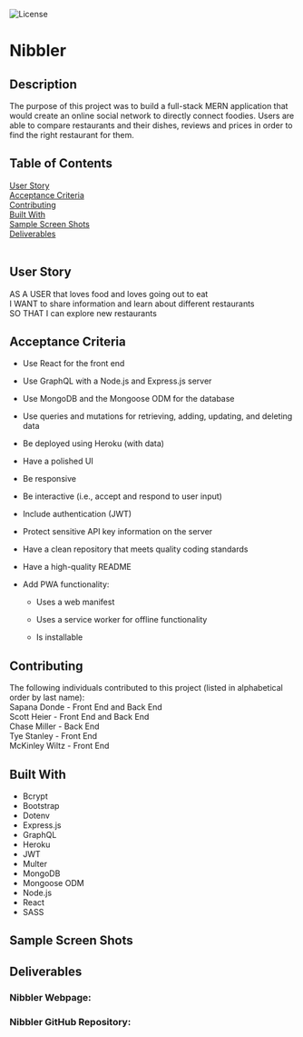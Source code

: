 ![License](https://img.shields.io/badge/License-MIT-informational)

# **Nibbler**

## **Description**
The purpose of this project was to build a full-stack MERN application that would create an online social network to directly connect foodies. Users are able to compare restaurants and their dishes, reviews and prices in order to find the right restaurant for them.

## **Table of Contents**
[User Story](#user-story)<br>
[Acceptance Criteria](#acceptance-criteria)<br>
[Contributing](#contributing)<br>
[Built With](#built-with)<br>
[Sample Screen Shots](#sample-screen-shots)<br>
[Deliverables](#deliverables)<br>
<br>


## **User Story**
AS A USER that loves food and loves going out to eat<br>
I WANT to share information and learn about different restaurants<br>
SO THAT I can explore new restaurants<br>

## **Acceptance Criteria**
- Use React for the front end

- Use GraphQL with a Node.js and Express.js server

- Use MongoDB and the Mongoose ODM for the database

- Use queries and mutations for retrieving, adding, updating, and deleting data

- Be deployed using Heroku (with data)

- Have a polished UI

- Be responsive

- Be interactive (i.e., accept and respond to user input)

- Include authentication (JWT)

- Protect sensitive API key information on the server

- Have a clean repository that meets quality coding standards 

- Have a high-quality README 

- Add PWA functionality:

    - Uses a web manifest

    - Uses a service worker for offline functionality

    - Is installable

## **Contributing**
The following individuals contributed to this project (listed in alphabetical order by last name):<br>
Sapana Donde - Front End and Back End<br>
Scott Heier - Front End and Back End<br>
Chase Miller - Back End<br>
Tye Stanley - Front End<br>
McKinley Wiltz - Front End<br>

## **Built With**
* Bcrypt
* Bootstrap
* Dotenv
* Express.js
* GraphQL
* Heroku
* JWT 
* Multer
* MongoDB
* Mongoose ODM
* Node.js
* React
* SASS

## **Sample Screen Shots**


## **Deliverables**

### **Nibbler Webpage:**<br>

### **Nibbler GitHub Repository:**<br>

